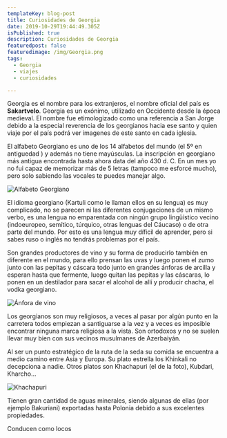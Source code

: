```yaml
---
templateKey: blog-post
title: Curiosidades de Georgia
date: 2019-10-29T19:44:49.305Z
isPublished: true
description: Curiosidades de Georgia
featuredpost: false
featuredimage: /img/Georgia.png
tags:
  - Georgia
  - viajes
  - curiosidades

---
```

Georgia es el nombre para los extranjeros, el nombre oficial del país es **Sakartvelo**. Georgia es un exónimo, utilizado en Occidente desde la época medieval. El nombre fue etimologizado como una referencia a San Jorge debido a la especial reverencia de los georgianos hacia ese santo y quien viaje por el país podrá ver imagenes de este santo en cada iglesia.

El alfabeto Georgiano es uno de los 14 alfabetos del mundo (el 5º en antiguedad ) y además no tiene mayúsculas.
La inscripción  en georgiano más antigua encontrada hasta ahora data del año 430 d. C. En un mes yo no fui capaz de memorizar más de 5 letras (tampoco me esforcé mucho), pero solo sabiendo las vocales te puedes manejar algo.

![Alfabeto Georgiano](/img/alfabeto-georgiano.png "Alfabeto Georgiano")

El idioma georgiano (Kartuli como le llaman ellos en su lengua) es muy complicado, no se parecen ni las diferentes conjugaciones de un mismo verbo, es una lengua no emparentada con ningún grupo lingüístico vecino (indoeuropeo, semítico, túrquico, otras lenguas del Cáucaso) o de otra parte del mundo. Por esto es una lengua muy díficil de aprender, pero si sabes ruso o inglés no tendrás problemas por el país.

Son grandes productores de vino y su forma de producirlo también en diferente en el mundo, para ello prensan las uvas y luego ponen el zumo junto con las pepitas y cáscara todo junto en grandes ánforas de arcilla y esperan hasta que fermente, luego quitan las pepitas y las cáscaras, lo ponen en un destilador para sacar el alcohol de allí y producir chacha, el vodka georgiano.

![Ánfora de vino](/img/anfora_vino.jpg "Ánfora de vino")

Los georgianos son muy religiosos, a veces al pasar por algún punto en la carretera todos empiezan a santiguarse a la vez y a veces es imposible encontrar ninguna marca religiosa a la vista. Son ortodoxos y no se suelen llevar muy bien con sus vecinos musulmanes de Azerbaiyán.

Al ser un punto estratégico de la ruta de la seda su comida se encuentra a medio camino entre Asia y Europa. Su plato estrella los Khinkali no decepciona a nadie. Otros platos son Khachapuri (el de la foto), Kubdari, Kharcho...

![Khachapuri](/img/Khachapuri.jpg "Khachapuri")

Tienen gran cantidad de aguas minerales, siendo algunas de ellas (por ejemplo Bakuriani) exportadas hasta Polonia debido a sus excelentes propiedades.

Conducen como locos
